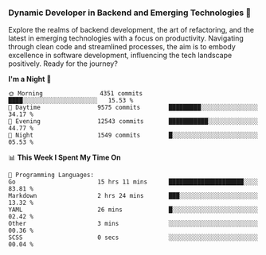 ### Dynamic Developer in Backend and Emerging Technologies 🚀 

Explore the realms of backend development, the art of refactoring, and the latest in emerging technologies with a focus on productivity. Navigating through clean code and streamlined processes, the aim is to embody excellence in software development, influencing the tech landscape positively. Ready for the journey?

<!--START_SECTION:waka-->
**I'm a Night 🦉** 

```text
🌞 Morning                4351 commits        ████░░░░░░░░░░░░░░░░░░░░░   15.53 % 
🌆 Daytime                9575 commits        █████████░░░░░░░░░░░░░░░░   34.17 % 
🌃 Evening                12543 commits       ███████████░░░░░░░░░░░░░░   44.77 % 
🌙 Night                  1549 commits        █░░░░░░░░░░░░░░░░░░░░░░░░   05.53 % 
```


📊 **This Week I Spent My Time On** 

```text
💬 Programming Languages: 
Go                       15 hrs 11 mins      █████████████████████░░░░   83.81 % 
Markdown                 2 hrs 24 mins       ███░░░░░░░░░░░░░░░░░░░░░░   13.32 % 
YAML                     26 mins             █░░░░░░░░░░░░░░░░░░░░░░░░   02.42 % 
Other                    3 mins              ░░░░░░░░░░░░░░░░░░░░░░░░░   00.36 % 
SCSS                     0 secs              ░░░░░░░░░░░░░░░░░░░░░░░░░   00.04 % 
```


<!--END_SECTION:waka-->
